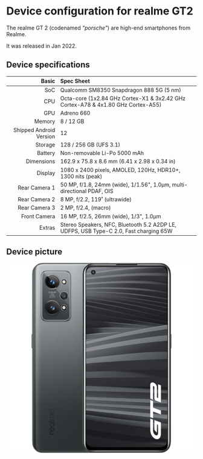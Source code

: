 Device configuration for realme GT2
=========================================

The realme GT 2 (codenamed _"porsche"_) are high-end smartphones from Realme.

It was released in Jan 2022.

## Device specifications

Basic   | Spec Sheet
-------:|:-------------------------
SoC     | Qualcomm SM8350 Snapdragon 888 5G (5 nm)
CPU     | Octa-core (1x2.84 GHz Cortex-X1 & 3x2.42 GHz Cortex-A78 & 4x1.80 GHz Cortex-A55)
GPU     | Adreno 660
Memory  | 8 / 12 GB
Shipped Android Version | 12
Storage | 128 / 256 GB (UFS 3.1)
Battery | Non-removable Li-Po 5000 mAh
Dimensions | 162.9 x 75.8 x 8.6 mm (6.41 x 2.98 x 0.34 in)
Display | 1080 x 2400 pixels, AMOLED, 120Hz, HDR10+, 1300 nits (peak)
Rear Camera 1 | 50 MP, f/1.8, 24mm (wide), 1/1.56", 1.0µm, multi-directional PDAF, OIS
Rear Camera 2 | 8 MP, f/2.2, 119˚ (ultrawide)
Rear Camera 3 | 2 MP, f/2.4, (macro)
Front Camera | 16 MP, f/2.5, 26mm (wide), 1/3", 1.0µm
Extras | Stereo Speakers, NFC, Bluetooth 5.2 A2DP LE, UDFPS, USB Type-C 2.0, Fast charging 65W

## Device picture

![ realme GT2 ](https://raw.githubusercontent.com/resist15/resist15/r/images/sss.jpg "realme GT2 in steel black")
